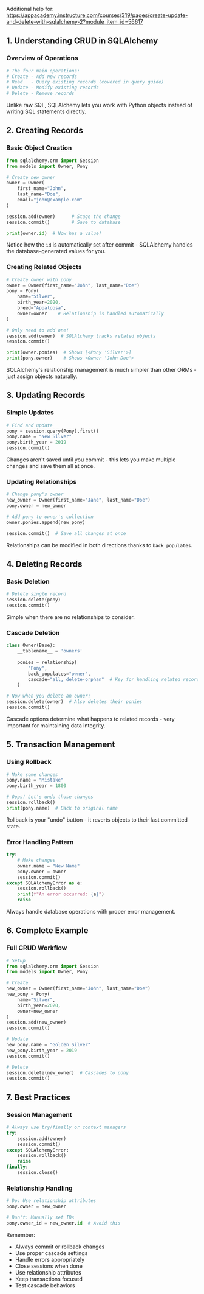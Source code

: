 Additional help for: https://appacademy.instructure.com/courses/319/pages/create-update-and-delete-with-sqlalchemy-2?module_item_id=56617

## 1. Understanding CRUD in SQLAlchemy

### Overview of Operations
```python
# The four main operations:
# Create - Add new records
# Read   - Query existing records (covered in query guide)
# Update - Modify existing records
# Delete - Remove records
```
Unlike raw SQL, SQLAlchemy lets you work with Python objects instead of writing SQL statements directly.

## 2. Creating Records

### Basic Object Creation
```python
from sqlalchemy.orm import Session
from models import Owner, Pony

# Create new owner
owner = Owner(
    first_name="John",
    last_name="Doe",
    email="john@example.com"
)

session.add(owner)      # Stage the change
session.commit()        # Save to database

print(owner.id)  # Now has a value!
```
Notice how the `id` is automatically set after commit - SQLAlchemy handles the database-generated values for you.

### Creating Related Objects
```python
# Create owner with pony
owner = Owner(first_name="John", last_name="Doe")
pony = Pony(
    name="Silver",
    birth_year=2020,
    breed="Appaloosa",
    owner=owner    # Relationship is handled automatically
)

# Only need to add one!
session.add(owner)  # SQLAlchemy tracks related objects
session.commit()

print(owner.ponies)  # Shows [<Pony 'Silver'>]
print(pony.owner)    # Shows <Owner 'John Doe'>
```
SQLAlchemy's relationship management is much simpler than other ORMs - just assign objects naturally.

## 3. Updating Records

### Simple Updates
```python
# Find and update
pony = session.query(Pony).first()
pony.name = "New Silver"
pony.birth_year = 2019
session.commit()
```
Changes aren't saved until you commit - this lets you make multiple changes and save them all at once.

### Updating Relationships
```python
# Change pony's owner
new_owner = Owner(first_name="Jane", last_name="Doe")
pony.owner = new_owner

# Add pony to owner's collection
owner.ponies.append(new_pony)

session.commit()  # Save all changes at once
```
Relationships can be modified in both directions thanks to `back_populates`.

## 4. Deleting Records

### Basic Deletion
```python
# Delete single record
session.delete(pony)
session.commit()
```
Simple when there are no relationships to consider.

### Cascade Deletion
```python
class Owner(Base):
    __tablename__ = 'owners'
    
    ponies = relationship(
        "Pony",
        back_populates="owner",
        cascade="all, delete-orphan"  # Key for handling related records
    )

# Now when you delete an owner:
session.delete(owner)  # Also deletes their ponies
session.commit()
```
Cascade options determine what happens to related records - very important for maintaining data integrity.

## 5. Transaction Management

### Using Rollback
```python
# Make some changes
pony.name = "Mistake"
pony.birth_year = 1800

# Oops! Let's undo those changes
session.rollback()
print(pony.name)  # Back to original name
```
Rollback is your "undo" button - it reverts objects to their last committed state.

### Error Handling Pattern
```python
try:
    # Make changes
    owner.name = "New Name"
    pony.owner = owner
    session.commit()
except SQLAlchemyError as e:
    session.rollback()
    print(f"An error occurred: {e}")
    raise
```
Always handle database operations with proper error management.

## 6. Complete Example

### Full CRUD Workflow
```python
# Setup
from sqlalchemy.orm import Session
from models import Owner, Pony

# Create
new_owner = Owner(first_name="John", last_name="Doe")
new_pony = Pony(
    name="Silver",
    birth_year=2020,
    owner=new_owner
)
session.add(new_owner)
session.commit()

# Update
new_pony.name = "Golden Silver"
new_pony.birth_year = 2019
session.commit()

# Delete
session.delete(new_owner)  # Cascades to pony
session.commit()
```

## 7. Best Practices

### Session Management
```python
# Always use try/finally or context managers
try:
    session.add(owner)
    session.commit()
except SQLAlchemyError:
    session.rollback()
    raise
finally:
    session.close()
```

### Relationship Handling
```python
# Do: Use relationship attributes
pony.owner = new_owner

# Don't: Manually set IDs
pony.owner_id = new_owner.id  # Avoid this
```

Remember:
- Always commit or rollback changes
- Use proper cascade settings
- Handle errors appropriately
- Close sessions when done
- Use relationship attributes
- Keep transactions focused
- Test cascade behaviors


